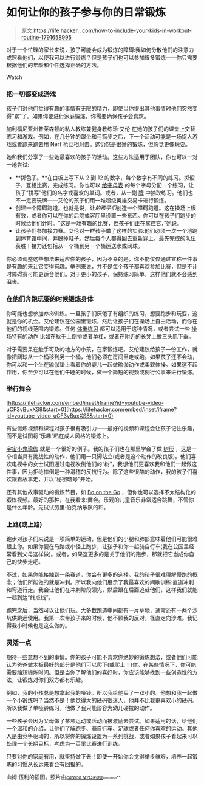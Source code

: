 # 如何让你的孩子参与你的日常锻炼

> 原文:[https://life hacker . com/how-to-include-your-kids-in-workout-routine-1791658995](https://lifehacker.com/how-to-include-your-kids-in-your-workout-routine-1791658995)

对于一个忙碌的家长来说，孩子可能会成为锻炼的障碍:我如何分散他们的注意力或照看他们，以便我可以进行锻炼？但是孩子们也可以参加很多锻炼——你只需要根据他们的年龄和个性选择正确的方法。

Watch

### 把一切都变成游戏

孩子们对他们觉得有趣的事情有无限的精力，即使当你提出其他事情时他们突然变得“累”了。如果你要进行家庭锻炼，你需要确保孩子会喜欢。

加利福尼亚州普莱森顿的私人教练兼健身教练珍·艾伦 在她的孩子们的课堂上交替练习和游戏。例如，在几分钟的蹲坐和弓箭步之后，下一个活动可能是一场捉人游戏或者跑来跑去用 Nerf 枪互相射击。这仍然是很好的锻炼，但感觉更像玩耍。

她和我们分享了一些她最喜欢的孩子的活动。这些方法适用于团队，你也可以一对一地尝试:

*   **掷色子。**在白板上写下从 2 到 12 的数字，每个数字有不同的练习。掷骰子，互相比赛，完成练习。你也可以 [给字母表](http://www.robolikesifit.com/post/144272663401/fitnessforevertips-spell-your-name-for-a-good) 的每个字母分配一个练习，让孩子“拼写”他们的名字或喜欢的单词。或者，从一副 [牌](http://lifehacker.com/wednesday-deck-of-cards-workout-5849412) 中抽取练习。他们也不一定要玩牌——艾伦的孩子们用一堆超级英雄交易卡进行锻炼。
*   创建一个障碍跑道。也就是说，让*的孩子们*创造一个障碍跑道。这在操场上很有效，或者你可以在你的后院或客厅里设置一些东西。你可以在孩子们跑步的时候给他们计时。“这是一场有趣的比赛，但孩子们正在掌控它，”她说。
*   让孩子们参加接力赛。艾伦对一群孩子做了这样的实验:他们必须一次一个地跑到体育馆中间，并脱掉鞋子。然后每个人都得回去重新穿上。最先完成的队伍获胜！接力还包括从一个桶到另一个桶运送水或网球。

你必须调整这些想法来适应你的孩子，因为不幸的是，你不能仅仅通过宣称一件事是有趣的来让它变得有趣。举例来说，并不是每个孩子都喜欢参加比赛，但是不计时障碍赛可能更适合他们。对于更小的孩子，保持练习简单，这样他们就不会感到沮丧。

### 在他们奔跑玩耍的时候锻炼身体

你可能也想参加*你的*训练。一旦孩子们厌倦了有组织的练习，想要跑步和玩耍，这就是你的机会。艾伦建议在公园里锻炼，然后让孩子们在操场上自由活动，而你在他们的视线范围内锻炼。任何 [体重练习](http://vitals.lifehacker.com/everything-you-need-to-build-your-own-bodyweight-workou-1770226539) 都可以适用于这种情况，或者尝试一些 [操场特有的动作](https://lifehacker.com/get-a-full-body-workout-at-the-playground-1070450076) 比如在秋千上倒排或者单杠，或者在附近的长凳上做三头肌下垂。

对于需要呆在触手可及的地方的小孩，在家锻炼吧。艾伦建议给孩子一份工作，就像把网球从一个桶移到另一个桶，他们必须在房间里走或跑。如果孩子还不会动，你可以和一个坐在瑜伽垫上看着你的婴儿一起做瑜伽动作或柔软体操。如果这不起作用，你至少可以在他们午睡的时候，做一个简短的视频或例行公事来进行锻炼。

### 举行舞会

 [https://lifehacker.com/embed/inset/iframe?id=youtube-video-uCF3vBuxXS8&start=0](https://lifehacker.com/embed/inset/iframe?id=youtube-video-uCF3vBuxXS8&start=0) 

有些锻炼视频和课程对孩子很有吸引力——最好的视频和课程会让孩子记住乐趣，而不是试图将“乐趣”粘在成人风格的锻炼上。

[宇宙小鬼瑜伽](https://lifehacker.com/cosmic-kids-teaches-kids-yoga-through-interactive-stori-1791432544) 就是一个很好的例子。我的孩子们也在那里学会了做 [树形](http://www.yogajournal.com/slideshow/bedtime-yoga-yoga-poses-kids-sleep-better/#5) ，这是一个相当具有挑战性的动作，他们用一只脚站立(或者是这个动作的改良版)。他们喜欢电视中的女士试图通过电视吹倒他们的“树”，我想他们更喜欢我和他们一起做这件事，因为拒绝摔倒是一种滑稽的反抗行为。除了这些很酷的动作，我的孩子们喜欢跟着故事走，并以“秘密暗号”开始。

还有其他故事驱动的锻炼节目，如 [Bo on the Go](http://www.cbc.ca/kidscbc1/shows/bo-on-the-go) ，但你也可以选择不太结构化的锻炼视频。最好的那种，在我看来:舞会。乐观的儿童音乐非常适合跳舞，不管你是什么年龄。先试试劳里·伯克纳乐队的和。

### 上路(或上路)

跑步对孩子们来说是一项简单的运动，但是他们的小腿和肺部意味着他们可能很难跟上你。如果你要在马路或小径上跑步，让孩子和你一起骑自行车(我在公园里经常看到父母这样做)。或者，如果这更多的是关于他们的跑步，那就把它当成你自己的快步走吧。

不过，如果你能接触到一条赛道，你会有更多的选择。我的孩子很难理解慢跑的概念；他们所能做的就是冲刺。所以我向他们展示了我最喜欢的间歇训练:直道冲刺和弯道行走。我会让他们在冲刺阶段领先，然后跟在后面追赶他们，这样我们就能一起到达“终点线”。

跑完之后，当然可以让他们玩。大多数跑道中间都有一片草地，通常还有一两个沙坑供跳远使用。我第一次带孩子来的时候，他不顾我的反对，径直走向沙滩。我记得我小时候也是这么做的。

### 灵活一点

期待一些意想不到的事情。你的孩子可能不喜欢你绝妙的锻炼想法，或者他们可能认为爸爸做木板最好的部分是他们可以爬下(或爬上！)你。在某些情况下，你可能需要缩短锻炼时间。但是当你了解他们的喜好时，你应该能够找到一些创造性的方法，让锻炼对你们双方都有乐趣。

例如，我的小孩总是想拿起我的哑铃。所以我给他买了一双小的。他想和我一起做一个小锻炼吗？当然不是！他觉得大的砝码很迷人，他并不比我更喜欢小的砝码。所以我做了单哑铃练习，他做了我只能形容为幼儿硬拉的动作。

一些孩子会因为父母做了某项运动或活动而被激励去尝试。如果适用的话，给他们一个温和的介绍，让他们了解跑步、骑自行车、足球或者任何你喜欢的运动。其他人是由竞争驱动的，所以将你的锻炼设置为一系列挑战，或者如果孩子看起来可以处理一个长期目标，考虑为一英里比赛进行训练。

只要对你的家庭有用，就坚持做下去！即使一开始你会觉得举步维艰，培养一起锻炼的习惯从长远来看会有回报的。

山姆·伍利的插图。照片由[*<small>carbon NYC</small>*](https://www.flickr.com/photos/carbonnyc/5079047048/)*<small></small>*<small>[*<small>米德堡</small>*](https://www.flickr.com/photos/ftmeade/7185134319/)*<small></small>*<small>*<small>Unsplash</small>**<small><small>。</small></small>*</small></small>

<small></small>
